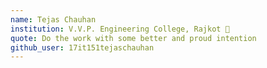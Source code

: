 ```yaml
---
name: Tejas Chauhan
institution: V.V.P. Engineering College, Rajkot 🚩 
quote: Do the work with some better and proud intention 
github_user: 17it151tejaschauhan
---
```

